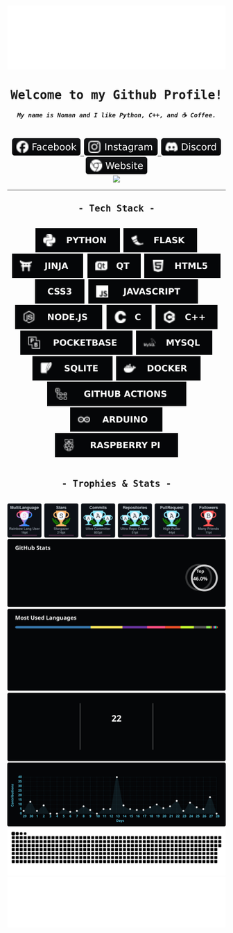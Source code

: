 <div align="center" style="text-align: center; font-family: monospace;">
  <div>
    <img src="/assets/svgfiles/header_capsule.svg" style="min-width: 100%;">
    <h1>Welcome to my Github Profile!</h1>
    <h5>My name is Noman and I like Python, C++, and ☕ Coffee.</h5>
    <br>
    <a href="https://facebook.com/user.noman" target="_blank">
      <img src="/assets/badges/facebook.svg">
    </a>
    <a href="https://instagram.com/namon.mess" target="_blank">
      <img src="/assets/badges/instagram.svg">
    </a>
    <a href="https://discord.com/users/8gudbits" target="_blank">
      <img src="/assets/badges/discord.svg">
    </a>
    <a href="https://8gudbits.github.io/www.noman" target="_blank">
      <img src="/assets/badges/website.svg">
    </a>
    <br>
    <a href="https://github.com/hehuapei/visitor-badge">
      <img src="https://visitor-badge.laobi.icu/badge?page_id=8gudbits.8gudbits&left_color=050608&right_color=050608&left_text=Guess%20what?%20You're%20visitor%20:">
    </a>
  </div>
  <hr>
  <div>
    <h2>- Tech Stack -</h2>
    <br>
    <img src="/assets/badges/python.svg">
    <img src="/assets/badges/flask.svg">
    <img src="/assets/badges/jinja.svg">
    <img src="/assets/badges/qt.svg">
    <img src="/assets/badges/html5.svg">
    <img src="/assets/badges/css3.svg">
    <img src="/assets/badges/javascript.svg">
    <img src="/assets/badges/node.svg">
    <img src="/assets/badges/c.svg">
    <img src="/assets/badges/c++.svg">
    <img src="/assets/badges/pocketbase.svg">
    <img src="/assets/badges/mysql.svg">
    <img src="/assets/badges/sqlite.svg">
    <img src="/assets/badges/docker.svg">
    <img src="/assets/badges/github actions.svg">
    <img src="/assets/badges/arduino.svg">
    <img src="/assets/badges/raspberry-pi.svg">
  </div>
  <br>
  <div>
    <h2>- Trophies & Stats -</h2>
    <br>
    <a href="https://8gudbits.github.io/www.noman">
      <img style="min-width: 100%;" src="https://raw.githubusercontent.com/8gudbits/8gudbits/output/github-trophies.svg">
    </a>
    <br>
    <a href="https://8gudbits.github.io/www.noman">
      <img style="min-width: 100%;" src="https://raw.githubusercontent.com/8gudbits/8gudbits/output/github-stats.svg">
    </a>
    <br>
    <a href="https://8gudbits.github.io/www.noman">
      <img style="min-width: 100%;" src="https://raw.githubusercontent.com/8gudbits/8gudbits/output/top-languages.svg">
    </a>
    <br>
    <a href="https://8gudbits.github.io/www.noman">
      <img style="min-width: 100%;" src="https://raw.githubusercontent.com/8gudbits/8gudbits/output/github-streak.svg">
    </a>
    <br>
    <a href="https://8gudbits.github.io/www.noman">
      <img width="700px" src="https://raw.githubusercontent.com/8gudbits/8gudbits/output/activity-graph.svg">
    </a>
    <br>
    <picture>
      <source style="min-width: 100%;" media="(prefers-color-scheme: dark)" srcset="https://raw.githubusercontent.com/8gudbits/8gudbits/output/github-snake-dark.svg">
      <source style="min-width: 100%;" media="(prefers-color-scheme: light)" srcset="https://raw.githubusercontent.com/8gudbits/8gudbits/output/github-snake.svg">
      <img style="min-width: 100%;" src="https://raw.githubusercontent.com/8gudbits/8gudbits/output/github-snake.svg">
    </picture>
  </div>
  <div>
    <img src="/assets/svgfiles/footer_capsule.svg" style="min-width: 100%;">
  </div>
</div>


